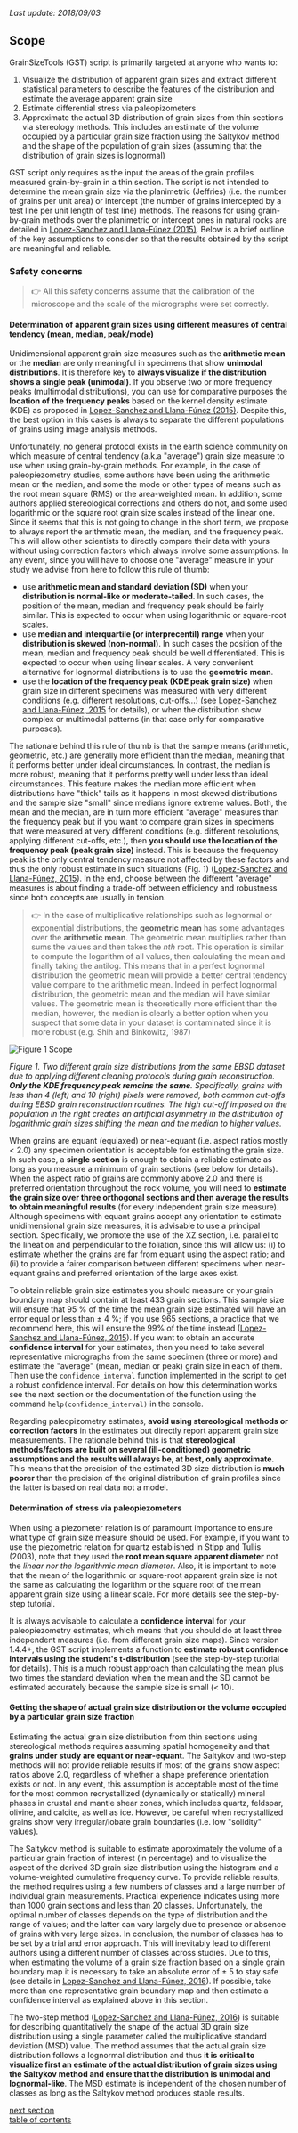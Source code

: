 *Last update: 2018/09/03*

Scope
-------------

GrainSizeTools (GST) script is primarily targeted at anyone who wants to:

1. Visualize the distribution of apparent grain sizes and extract different statistical parameters to describe the features of the distribution and estimate the average apparent grain size
3. Estimate differential stress via paleopizometers
3. Approximate the actual 3D distribution of grain sizes from thin sections via stereology methods. This includes an estimate of the volume occupied by a particular grain size fraction using the Saltykov method and the shape of the population of grain sizes (assuming that the distribution of grain sizes is lognormal)

GST script only requires as the input the areas of the grain profiles measured grain-by-grain in a thin section. The script is not intended to determine the mean grain size via the planimetric (Jeffries) (i.e. the number of grains per unit area) or intercept (the number of grains intercepted by a test line per unit length of test line) methods. The reasons for using grain-by-grain methods over the planimetric or intercept ones in natural rocks are detailed in [Lopez-Sanchez and Llana-Fúnez (2015)](http://www.solid-earth.net/6/475/2015/). Below is a brief outline of the key assumptions to consider so that the results obtained by the script are meaningful and reliable.

### Safety concerns

> 👉 All this safety concerns assume that the calibration of the microscope and the scale of the micrographs were set correctly.

#### Determination of apparent grain sizes using different measures of central tendency (mean, median, peak/mode) 

Unidimensional apparent grain size measures such as the **arithmetic mean** or the **median** are only meaningful in specimens that show **unimodal distributions**. It is therefore key to **always visualize if the distribution shows a single peak (unimodal)**. If you observe two or more frequency peaks (multimodal distributions), you can use for comparative purposes the **location of the frequency peaks** based on the kernel density estimate (KDE) as proposed in [Lopez-Sanchez and Llana-Fúnez (2015)](http://www.solid-earth.net/6/475/2015/). Despite this, the best option in this cases is always to separate the different populations of grains using image analysis methods.

Unfortunately, no general protocol exists in the earth science community on which measure of central tendency (a.k.a "average") grain size measure to use when using grain-by-grain methods. For example, in the case of paleopiezometry studies, some authors have been using the arithmetic mean or the median, and some the mode or other types of means such as the root mean square (RMS) or the area-weighted mean. In addition, some authors applied stereological corrections and others do not, and some used logarithmic or the square root grain size scales instead of the linear one. Since it seems that this is not going to change in the short term, we propose to always report the arithmetic mean, the median, and the frequency peak. This will allow other scientists to directly compare their data with yours without using correction factors which always involve some assumptions. In any event, since you will have to choose one "average" measure in your study we advise from here to follow this rule of thumb:

- use **arithmetic mean and standard deviation (SD)** when your **distribution is normal-like or moderate-tailed**. In such cases, the position of the mean, median and frequency peak should be fairly similar. This is expected to occur when using logarithmic or square-root scales.
- use **median and interquartile (or interprecentil) range** when your **distribution is skewed (non-normal)**. In such cases the position of the mean, median and frequency peak should be well differentiated. This is expected to occur when using linear scales. A very convenient alternative for lognormal distributions is to use the **geometric mean**.
- use the **location of the frequency peak (KDE peak grain size)** when grain size in different specimens was measured with very different conditions (e.g. different resolutions, cut-offs...) (see [Lopez-Sanchez and Llana-Fúnez, 2015](http://www.solid-earth.net/6/475/2015/) for details), or when the distribution show complex or multimodal patterns (in that case only for comparative purposes).

The rationale behind this rule of thumb is that the sample means (arithmetic, geometric, etc.) are generally more efficient than the median, meaning that it performs better under ideal circumstances. In contrast, the median is more robust, meaning that it performs pretty well under less than ideal circumstances. This feature makes the median more efficient when distributions have "thick" tails as it happens in most skewed distributions and the sample size "small" since medians ignore extreme values. Both, the mean and the median, are in turn more efficient "average" measures than the frequency peak but if you want to compare grain sizes in specimens that were measured at very different conditions (e.g. different resolutions, applying different cut-offs, etc.), then **you should use the location of the frequency peak (peak grain size)** instead. This is because the frequency peak is the only central tendency measure not affected by these factors and thus the only robust estimate in such situations (Fig. 1) ([Lopez-Sanchez and Llana-Fúnez, 2015](http://www.solid-earth.net/6/475/2015/)). In the end, choose between the different "average" measures is about finding a trade-off between efficiency and robustness since both concepts are usually in tension.

> 👉 In the case of multiplicative relationships such as lognormal or exponential distributions, the **geometric mean** has some advantages over the **arithmetic mean**. The geometric mean multiplies rather than sums the values and then takes the *nth* root. This operation is similar to compute the logarithm of all values, then calculating the mean and finally taking the antilog. This means that in a perfect lognormal distribution the geometric mean will provide a better central tendency value compare to the arithmetic mean. Indeed in perfect lognormal distribution, the geometric mean and the median will have similar values. The geometric mean is theoretically more efficient than the median, however, the median is clearly a better option when you suspect that some data in your dataset is contaminated since it is more robust (e.g. Shih and Binkowitz, 1987) 

![Figure 1 Scope](https://github.com/marcoalopez/GrainSizeTools/blob/master/FIGURES/Diff_cutoffs.png?raw=true)

*Figure 1. Two different grain size distributions from the same EBSD dataset due to applying different cleaning protocols during grain reconstruction. **Only the KDE frequency peak remains the same**. Specifically, grains with less than 4 (left) and 10 (right) pixels were removed, both common cut-offs during EBSD grain reconstruction routines. The high cut-off imposed on the population in the right creates an artificial asymmetry in the distribution of logarithmic grain sizes shifting the mean and the median to higher values.*

When grains are equant (equiaxed) or near-equant (i.e. aspect ratios mostly < 2.0) any specimen orientation is acceptable for estimating the grain size. In such case, a **single section** is enough to obtain a reliable estimate as long as you measure a minimum of grain sections (see below for details). When the aspect ratio of grains are commonly above 2.0  and there is preferred orientation throughout the rock volume, you will need to **estimate the grain size over three orthogonal sections and then average the results to obtain meaningful results** (for every independent grain size measure). Although specimens with equant grains accept any orientation to estimate unidimensional grain size measures, it is advisable to use a principal section. Specifically, we promote the use of the XZ section, i.e. parallel to the lineation and perpendicular to the foliation, since this will allow us: (i) to estimate whether the grains are far from equant using the aspect ratio; and (ii) to provide a fairer comparison between different specimens when near-equant grains and preferred orientation of the large axes exist.

To obtain reliable grain size estimates you should measure or your grain boundary map should contain at least 433 grain sections. This sample size will ensure that 95 % of the time the mean grain size estimated will have an error equal or less than ± 4 %; if you use 965 sections, a practice that we recommend here, this will ensure the 99% of the time instead ([Lopez-Sanchez and Llana-Fúnez, 2015](http://www.solid-earth.net/6/475/2015/)). If you want to obtain an accurate **confidence interval** for your estimates, then you need to take several representative micrographs from the same specimen (three or more) and estimate the "average" (mean, median or peak) grain size in each of them. Then use the ```confidence_interval``` function implemented in the script to get a robust confidence interval. For details on how this determination works see the next section or the documentation of the function using the command ``help(confidence_interval)`` in the console.

Regarding paleopizometry estimates, **avoid using stereological methods or correction factors** in the estimates but directly report apparent grain size measurements. The rationale behind this is that **stereological methods/factors are built on several (ill-conditioned) geometric assumptions and the results will always be, at best, only approximate**. This means that the precision of the estimated 3D size distribution is **much poorer** than the precision of the original distribution of grain profiles since the latter is based on real data not a model.

#### Determination of stress via paleopiezometers

When using a piezometer relation is of paramount importance to ensure what type of grain size measure should be used. For example, if you want to use the piezometric relation for quartz established in Stipp and Tullis (2003), note that they used the **root mean square apparent diameter** not the *linear nor the logarithmic mean diameter*. Also, it is important to note that the mean of the logarithmic or square-root apparent grain size is not the same as calculating the logarithm or the square root of the mean apparent grain size using a linear scale. For more details see the step-by-step tutorial.

It is always advisable to calculate a **confidence interval** for your paleopiezometry estimates, which means that you should do at least three independent measures (i.e. from different grain size maps). Since version 1.4.4+, the GST script implements a function to **estimate robust confidence intervals using the student's t-distribution** (see the step-by-step tutorial for details). This is a much robust approach than calculating the mean plus two times the standard deviation when the mean and the SD cannot be estimated accurately because the sample size is small (< 10).

#### Getting the shape of actual grain size distribution or the volume occupied by a particular grain size fraction

Estimating the actual grain size distribution from thin sections using stereological methods requires assuming spatial homogeneity and that **grains under study are equant or near-equant**. The Saltykov and two-step methods will not provide reliable results if most of the grains show aspect ratios above 2.0, regardless of whether a shape preference orientation exists or not. In any event, this assumption is acceptable most of the time for the most common recrystallized (dynamically or statically) mineral phases in crustal and mantle shear zones, which includes quartz, feldspar, olivine, and calcite, as well as ice. However, be careful when recrystallized grains show very irregular/lobate grain boundaries (i.e. low "solidity" values).

The Saltykov method is suitable to estimate approximately the volume of a particular grain fraction of interest (in percentage) and to visualize the aspect of the derived 3D grain size distribution using the histogram and a volume-weighted cumulative frequency curve. To provide reliable results, the method requires using a few numbers of classes and a large number of individual grain measurements. Practical experience indicates using more than 1000 grain sections and less than 20 classes. Unfortunately, the optimal number of classes depends on the type of distribution and the range of values; and the latter can vary largely due to presence or absence of grains with very large sizes. In conclusion, the number of classes has to be set by a trial and error approach. This will inevitably lead to different authors using a different number of classes across studies. Due to this, when estimating the volume of a grain size fraction based on a single grain boundary map it is necessary to take an absolute error of ± 5 to stay safe (see details in [Lopez-Sanchez and Llana-Fúnez, 2016](http://www.sciencedirect.com/science/article/pii/S0191814116301778)). If possible, take more than one representative grain boundary map and then estimate a confidence interval as explained above in this section.

The two-step method ([Lopez-Sanchez and Llana-Fúnez, 2016](http://www.sciencedirect.com/science/article/pii/S0191814116301778)) is suitable for describing quantitatively the shape of the actual 3D grain size distribution using a single parameter called the multiplicative standard deviation (MSD) value. The method assumes that the actual grain size distribution follows a lognormal distribution and thus **it is critical to visualize first an estimate of the actual distribution of grain sizes using the Saltykov method and ensure that the distribution is unimodal and lognormal-like**. The MSD estimate is independent of the chosen number of classes as long as the Saltykov method produces stable results.


[next section](https://github.com/marcoalopez/GrainSizeTools/blob/master/DOCS/brief_tutorial.md)  
[table of contents](https://github.com/marcoalopez/GrainSizeTools/blob/master/DOCS/tableOfContents.md)
